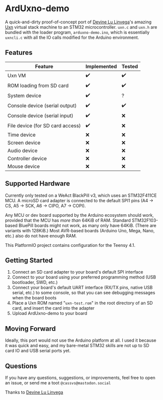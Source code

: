# ArdUxno-demo

A quick-and-dirty proof-of-concept port of [Devine Lu Linvega](https://xxiivv.com/)'s amazing [Uxn](https://wiki.xxiivv.com/site/uxn.html) virtual stack machine to an STM32 microcontroller. `uxn.c` and `uxn.h` are bundled with the loader program, `arduxno-demo.ino`, which is essentially `uxncli.c` with all the IO calls modified for the Arduino environment.

## Features

Feature | Implemented | Tested
---|---|---
Uxn VM | ✔️ | ✔️
ROM loading from SD card | ✔️ | ✔️
System device | ✔️ | ?
Console device (serial output) | ✔️ | ✔️
Console device (serial input) | ✔️ | ❌
File device (for SD card access) | ✔️ | ❌
Time device | ❌ | ❌
Screen device | ❌ | ❌
Audio device | ❌ | ❌
Controller device | ❌ | ❌
Mouse device | ❌ | ❌

## Supported Hardware

Currently only tested on a WeAct BlackPill v3, which uses an STM32F411CE MCU. A microSD card adapter is connected to the default SPI1 pins (A4 -> CS, A5 -> SCK, A6 -> CIPO, A7 -> COPI).

Any MCU or dev board supported by the Arduino ecosystem should work, provided that the MCU has _more than_ 64KiB of RAM. Standard STM32F103-based BluePill boards might not work, as many only have 64KiB. (There are variants with 128KiB.) Most AVR-based boards (Arduino Uno, Mega, Nano, etc.) also do not have enough RAM.

This PlatformIO project contains configuration for the Teensy 4.1. 

## Getting Started

1. Connect an SD card adapter to your board's default SPI interface
2. Connect to your board using your preferred programming method (USB bootloader, SWD, etc.)
3. Connect your board's default UART interface (RX/TX pins, native USB serial, etc.) to some console, so that you can see debugging messages when the board boots
4. Place a Uxn ROM named "`uxn-test.rom`" in the root directory of an SD card, and insert the card into the adapter
5. Upload ArdUxno-demo to your board

## Moving Forward

Ideally, this port would not use the Arduino platform at all. I used it because it was quick and easy, and my bare-metal STM32 skills are not up to SD card IO and USB serial ports yet.

## Questions

If you have any questions, suggestions, or improvements, feel free to open an issue, or send me a toot `@cassvs@mastodon.social`

Thanks to [Devine Lu Linvega](https://xxiivv.com/)
